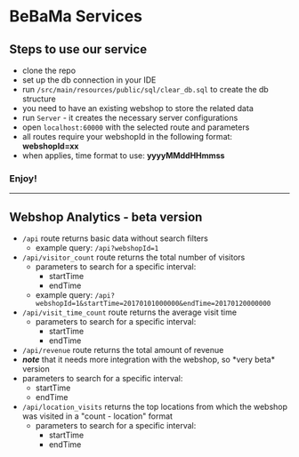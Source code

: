 # BeBaMa Services

## Steps to use our service
* clone the repo
* set up the db connection in your IDE
* run ```/src/main/resources/public/sql/clear_db.sql``` to create the db structure
* you need to have an existing webshop to store the related data
* run ```Server``` - it creates the necessary server configurations
* open ```localhost:60000``` with the selected route and parameters
* all routes require your webshopId in the following format: **webshopId=xx**
* when applies, time format to use: **yyyyMMddHHmmss**
### Enjoy!

 ****

## Webshop Analytics - beta version
* ```/api``` route returns basic data without search filters
  * example query: ```/api?webshopId=1```
* ```/api/visitor_count``` route returns the total number of visitors
  * parameters to search for a specific interval:
    * startTime
    * endTime
  * example query: ```/api?webshopId=1&startTime=20170101000000&endTime=20170120000000```
* ```/api/visit_time_count``` route returns the average visit time
  * parameters to search for a specific interval:
      * startTime
      * endTime
* ```/api/revenue``` route returns the total amount of revenue
 * ***note*** that it needs more integration with the webshop, so \*very beta\* version
 * parameters to search for a specific interval:
      * startTime
      * endTime
* ```/api/location_visits``` returns the top locations from which the webshop was visited in a "count - location" format
  * parameters to search for a specific interval:
    * startTime
    * endTime